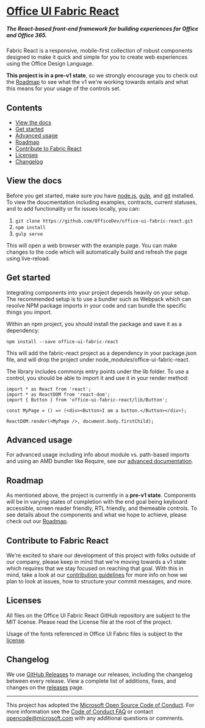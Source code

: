 # [Office UI Fabric React](http://dev.office.com/fabric)

##### The React-based front-end framework for building experiences for Office and Office 365.

Fabric React is a responsive, mobile-first collection of robust components designed to make it quick and simple for you to create web experiences using the Office Design Language.

**This project is in a pre-v1 state**, so we strongly encourage you to check out the [Roadmap]() to see what the v1 we're working towards entails and what this means for your usage of the controls set.

## Contents

- [View the docs](#view-the-docs)
- [Get started](#get-started)
- [Advanced usage](#advanced-usage)
- [Roadmap](#roadmap)
- [Contribute to Fabric React](#contribute-to-fabric-react)
- [Licenses](#licenses)
- [Changelog](#changelog)


## View the docs

Before you get started, make sure you have [node.js](https://nodejs.org/), [gulp](http://gulpjs.com/), and [git](https://git-scm.com/) installed. To view the doucmentation including examples, contracts, current statuses, and to add functionality or fix issues locally, you can:

1. `git clone https://github.com/OfficeDev/office-ui-fabric-react.git`
2. `npm install`
3. `gulp serve`

This will open a web browser with the example page. You can make changes to the code which will automatically build and refresh the page using live-reload.


## Get started

Integrating components into your project depends heavily on your setup. The recommended setup is to use a bundler such as Webpack which can resolve NPM package imports in your code and can bundle the specific things you import.

Within an npm project, you should install the package and save it as a dependency:

```
npm install --save office-ui-fabric-react
```

This will add the fabric-react project as a dependency in your package.json file, and will drop the project under node_modules/office-ui-fabric-react.

The library includes commonjs entry points under the lib folder. To use a control, you should be able to import it and use it in your render method:

```
import * as React from 'react';
import * as ReactDOM from 'react-dom';
import { Button } from 'office-ui-fabric-react/lib/Button';

const MyPage = () => (<div><Button>I am a button.</Button></div>);

ReactDOM.render(<MyPage />, document.body.firstChild);
```


## Advanced usage

For advanced usage including info about module vs. path-based imports and using an AMD bundler like Require, see our [advanced documentation](https://github.com/OfficeDev/office-ui-fabric-react/blob/master/ghdocs/ADVANCED.md).


## Roadmap

As mentioned above, the project is currently in a **pre-v1 state**. Components will be in varying states of completion with the end goal being keyboard accessible, screen reader friendly, RTL friendly, and themeable controls. To see details about the components and what we hope to achieve, please check out our [Roadmap](https://github.com/OfficeDev/office-ui-fabric-react/blob/master/ghdocs/ROADMAP.md).


## Contribute to Fabric React

We're excited to share our development of this project with folks outside of our company, please keep in mind that we're moving towards a v1 state which requires that we stay focused on reaching that goal. With this in mind, take a look at our [contribution guidelines]() for more info on how we plan to look at issues, how to structure your commit messages, and more.


## Licenses

All files on the Office UI Fabric React GitHub repository are subject to the MIT license. Please read the License file at the root of the project. 

Usage of the fonts referenced in Office UI Fabric files is subject to the [license](http://appsforoffice.microsoft.com/fabric/Segoe_UI_and_Fabric_CDN_License.txt).


## Changelog

We use [GitHub Releases](https://github.com/blog/1547-release-your-software) to manage our releases, including the changelog between every release. View a complete list of additions, fixes, and changes on the [releases](https://github.com/OfficeDev/office-ui-fabric-react/releases) page.

- - - 

This project has adopted the [Microsoft Open Source Code of Conduct](https://opensource.microsoft.com/codeofconduct/). For more information see the [Code of Conduct FAQ](https://opensource.microsoft.com/codeofconduct/faq/) or contact [opencode@microsoft.com](mailto:opencode@microsoft.com) with any additional questions or comments.